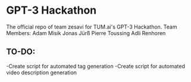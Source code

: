 # GPT-3 Hackathon
The official repo of team zesavi for TUM.ai's GPT-3 Hackathon.
Team Members:
Adam Misik
Jonas Jürß
Pierre Toussing
Adli Renhoren 

## TO-DO:
-Create script for automated tag generation
-Create script for automated video description generation
